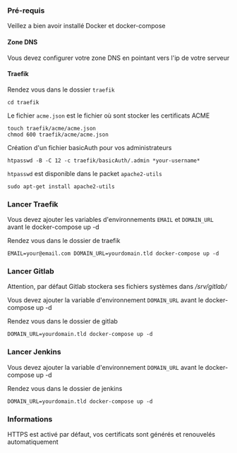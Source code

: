 ### Pré-requis

Veillez a bien avoir installé Docker et docker-compose

#### Zone DNS

Vous devez configurer votre zone DNS en pointant vers l'ip de votre serveur

#### Traefik

Rendez vous dans le dossier `traefik`
```
cd traefik
```

Le fichier `acme.json` est le fichier où sont stocker les certificats ACME
```
touch traefik/acme/acme.json
chmod 600 traefik/acme/acme.json
```

Création d'un fichier basicAuth pour vos administrateurs
```
htpasswd -B -C 12 -c traefik/basicAuth/.admin *your-username*
```

`htpasswd` est disponible dans le packet `apache2-utils`

`sudo apt-get install apache2-utils`


### Lancer Traefik
Vous devez ajouter les variables d'environnements `EMAIL` et `DOMAIN_URL` avant le docker-compose up -d

Rendez vous dans le dossier de traefik
```
EMAIL=your@email.com DOMAIN_URL=yourdomain.tld docker-compose up -d
```


### Lancer Gitlab

Attention, par défaut Gitlab stockera ses fichiers systèmes dans _/srv/gitlab/_

Vous devez ajouter la variable d'environnement `DOMAIN_URL` avant le docker-compose up -d

Rendez vous dans le dossier de gitlab
```
DOMAIN_URL=yourdomain.tld docker-compose up -d
```

### Lancer Jenkins

Vous devez ajouter la variable d'environnement `DOMAIN_URL` avant le docker-compose up -d

Rendez vous dans le dossier de jenkins
```
DOMAIN_URL=yourdomain.tld docker-compose up -d
```


### Informations
HTTPS est activé par défaut, vos certificats sont générés et renouvelés automatiquement
